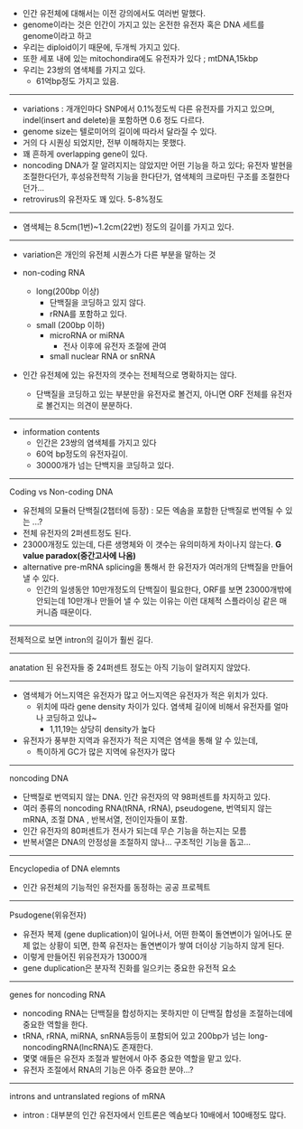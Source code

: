 - 인간 유전체에 대해서는 이전 강의에서도 여러번 말했다.
- genome이라는 것은 인간이 가지고 있는 온전한 유전자 혹은 DNA 세트를 genome이라고 하고
- 우리는 diploid이기 때문에, 두개씩 가지고 있다.
- 또한 세포 내에 있는 mitochondira에도 유전자가 있다 ; mtDNA,15kbp
- 우리는 23쌍의 염색체를 가지고 있다. 
	- 61억bp정도 가지고 있음.
-------
- variations : 개개인마다 SNP에서 0.1%정도씩 다른 유전자를 가지고 있으며, indel(insert and delete)을 포함하면 0.6 정도 다르다.
- genome size는 텔로미어의 길이에 따라서 달라질 수 있다.
- 거의 다 시퀀싱 되었지만, 전부 이해하지는 못했다.
- 꽤 흔하게 overlapping gene이 있다.
- noncoding DNA가 잘 알려지지는 않았지만 어떤 기능을 하고 있다; 유전자 발현을 조절한다던가, 후성유전학적 기능을 한다단가, 염색체의 크로마틴 구조를 조절한다던가...
- retrovirus의 유전자도 꽤 있다. 5-8%정도
-------------------
- 염색체는 8.5cm(1번)~1.2cm(22번) 정도의 길이를 가지고 있다.

-----------
- variation은 개인의 유전체 시퀀스가 다른 부분을 말하는 것

- non-coding RNA
	- long(200bp 이상)
		- 단백질을 코딩하고 있지 않다.
		- rRNA를 포함하고 있다.
	- small (200bp 이하)
		- microRNA or miRNA
			- 전사 이후에 유전자 조절에 관여
		- small nuclear RNA or snRNA

- 인간 유전체에 있는 유전자의 갯수는 전체적으로 명확하지는 않다.
	- 단백질을 코딩하고 있는 부분만을 유전자로 볼건지, 아니면 ORF 전체를 유전자로 볼건지는 의견이 분분하다.

-------

- information contents
	- 인간은 23쌍의 염색체를 가지고 있다
	- 60억 bp정도의 유전자길이.
	- 30000개가 넘는 단백지을 코딩하고 있다.

----
Coding vs Non-coding DNA
- 유전체의 모듈러 단백질(2챕터에 등장) : 모든 엑솜을 포함한 단백질로 번역될 수 있는 ...?
- 전체 유전자의 2퍼센트정도 된다.
- 23000개정도 있는데, 다른 생명체와 이 갯수는 유의미하게 차이나지 않는다. __G value paradox(중간고사에 나옴)__
- alternative pre-mRNA splicing을 통해서 한 유전자가 여러개의 단백질을 만들어낼 수 있다.
	- 인간의 일생동안 10만개정도의 단백질이 필요한다, ORF를 보면 23000개밖에 안되는데 10만개나 만들어 낼 수 있는 이유는 이런 대체적 스플라이싱 같은 매커니즘 때문이다.

---
전체적으로 보면 intron의 길이가 훨씬 길다.

----
anatation 된 유전자들 중 24퍼센트 정도는 아직 기능이 알려지지 않았다.

-----------------------------
- 염색체가 어느지역은 유전자가 많고 어느지역은 유전자가 적은 위치가 있다.
	- 위치에 따라 gene density 차이가 있다. 염색체 길이에 비해서 유전자를 얼마나 코딩하고 있냐~ 
		- 1,11,19는 상당히 density가 높다
- 유전자가 풍부한 지역과 유전자가 적은 지역은 염색을 통해 알 수 있는데,
	- 특이하게 GC가 많은 지역에 유전자가 많다

----
noncoding DNA
- 단백질로 번역되지 않는 DNA. 인간 유전자의 약 98퍼센트를 차지하고 있다.
- 여러 종류의 noncoding RNA(tRNA, rRNA), pseudogene, 번역되지 않는 mRNA, 조절 DNA ,  반복서열, 전이인자들이 포함.
- 인간 유전자의 80퍼센트가 전사가 되는데 무슨 기능을 하는지는 모름
- 반복서열은 DNA의 안정성을 조절하지 않나... 구조적인 기능을 돕고... 
----
Encyclopedia of DNA elemnts
- 인간 유전체의 기능적인 유전자를 동정하는 공공 프로젝트

----
Psudogene(위유전자)
- 유전자 복제 (gene duplication)이 일어나서, 어떤 한쪽이 돌연변이가 일어나도 문제 없는 상황이 되면, 한쪽 유전자는 돌연변이가 쌓여 더이상 기능하지 않게 된다.
- 이렇게 만들어진 위유전자가 13000개
- gene duplication은 분자적 진화를 일으키는 중요한 유전적 요소
----
genes for noncoding RNA
- noncoding RNA는 단백질을 합성하지는 못하지만 이 단백질 합성을 조절하는데에 중요한 역할을 한다.
- tRNA, rRNA, miRNA, snRNA등등이 포함되어 있고 200bp가 넘는 long-noncodingRNA(lncRNA)도 존재한다.
- 몇몇 애들은 유전자 조절과 발현에서 아주 중요한 역할을 맡고 있다.
- 유전자 조절에서 RNA의 기능은 아주 중요한 분야...?
----
introns and untranslated regions of mRNA
- intron : 대부분의 인간 유전자에서 인트론은 엑솜보다 10배에서 100배정도 많다.